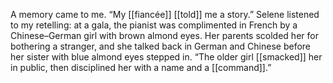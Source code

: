 A memory came to me. “My [[fiancée]] [[told]] me a story.” Selene listened to my retelling: at a gala, the pianist was complimented in French by a Chinese–German girl with brown almond eyes. Her parents scolded her for bothering a stranger, and she talked back in German and Chinese before her sister with blue almond eyes stepped in. “The older girl [[smacked]] her in public, then disciplined her with a name and a [[command]].”